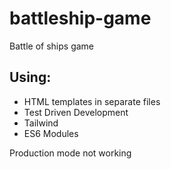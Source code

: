 # battleship-game
Battle of ships game

## Using: 
- HTML templates in separate files
- Test Driven Development
- Tailwind
- ES6 Modules


Production mode not working